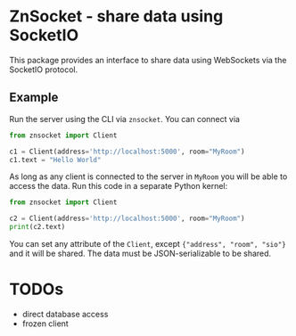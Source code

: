 # ZnSocket - share data using SocketIO

This package provides an interface to share data using WebSockets via the SocketIO protocol.

## Example

Run the server using the CLI via `znsocket`.
You can connect via

```python
from znsocket import Client

c1 = Client(address='http://localhost:5000', room="MyRoom")
c1.text = "Hello World"
```

As long as any client is connected to the server in `MyRoom` you will be able to access the data.
Run this code in a separate Python kernel:

```python
from znsocket import Client

c2 = Client(address='http://localhost:5000', room="MyRoom")
print(c2.text)
```

You can set any attribute of the `Client`, except `{"address", "room", "sio"}` and it will be shared.
The data must be JSON-serializable to be shared.


# TODOs
- direct database access
- frozen client

